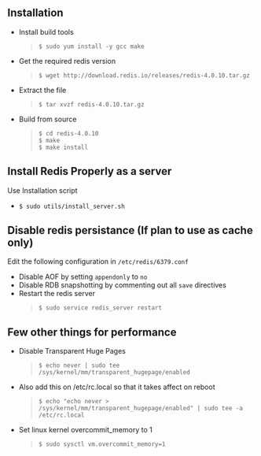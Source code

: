 ## Installation
* Install build tools
  > `$ sudo yum install -y gcc make`

* Get the required redis version
  > `$ wget http://download.redis.io/releases/redis-4.0.10.tar.gz`

* Extract the file
  > `$ tar xvzf redis-4.0.10.tar.gz`

* Build from source
  > `$ cd redis-4.0.10`  
  > `$ make`  
  > `$ make install`

## Install Redis Properly as a server
Use Installation script

  * `$ sudo utils/install_server.sh`


## Disable redis persistance (If plan to use as cache only)  
  Edit the following configuration in `/etc/redis/6379.conf`
  * Disable AOF by setting `appendonly` to `no`
  * Disable RDB snapshotting by commenting out all `save` directives
  * Restart the redis server
    > `$ sudo service redis_server restart`

## Few other things for performance
* Disable Transparent Huge Pages
  > `$ echo never | sudo tee /sys/kernel/mm/transparent_hugepage/enabled`

* Also add this on /etc/rc.local so that it takes affect on reboot
  > `$ echo "echo never > /sys/kernel/mm/transparent_hugepage/enabled" | sudo tee -a /etc/rc.local`

* Set linux kernel overcommit_memory to 1
  > `$ sudo sysctl vm.overcommit_memory=1`








